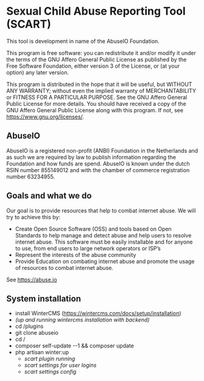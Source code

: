 # Sexual Child Abuse Reporting Tool (SCART)

This tool is development in name of the AbuseIO Foundation.

This program is free software: you can redistribute it and/or modify
it under the terms of the GNU Affero General Public License as published by
the Free Software Foundation, either version 3 of the License, or
(at your option) any later version.

This program is distributed in the hope that it will be useful, but
WITHOUT ANY WARRANTY; without even the implied warranty of
MERCHANTABILITY or FITNESS FOR A PARTICULAR PURPOSE.
See the GNU Affero General Public License for more details.
You should have received a copy of the GNU Affero General Public License
along with this program.  If not, see <https://www.gnu.org/licenses/>.

## AbuseIO

AbuseIO is a registered non-profit (ANBI) Foundation in the Netherlands
and as such we are required by law to publish information regarding the
Foundation and how funds are spend. AbuseIO is known under the dutch
RSIN number 855149012 and with the chamber of commerce registration
number 63234955.

## Goals and what we do

Our goal is to provide resources that help to combat internet abuse. We will try to achieve this by:

* Create Open Source Software (OSS) and tools based on Open Standards to help manage and detect abuse and help users to resolve internet abuse. This software must be easily installable and for anyone to use, from end users to large network operators or ISP’s
* Represent the interests of the abuse community
* Provide Education on combating internet abuse and promote the usage of resources to combat internet abuse.

See https://abuse.io

## System installation

* install WinterCMS (https://wintercms.com/docs/setup/installation)
* _(up and running wintercms installation with backend)_
* cd <root-project>/plugins
* git clone <repro> abuseio
* cd <root-project>/
* composer self-update --1 && composer update
* php artisan winter:up
  * _scart plugin running_
  * _scart settings for user logins_
  * _scart settings config_

